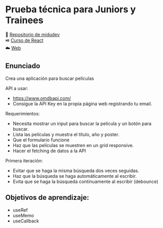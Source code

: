 # Prueba técnica para Juniors y Trainees

🔗 [Repositorio de midudev](https://github.com/midudev/aprendiendo-react/tree/master/projects/05-react-buscador-peliculas) <br/>
⏯️ [Curso de React](https://www.youtube.com/watch?v=GOEiMwDJ3lc) <br/>
☁️ [Web](https://midu-react-05.surge.sh/)

## Enunciado

Crea una aplicación para buscar películas

API a usar: 
- https://www.omdbapi.com/ 
- Consigue la API Key en la propia página web registrando tu email.

Requerimientos:

- Necesita mostrar un input para buscar la película y un botón para buscar.
- Lista las películas y muestra el título, año y poster.
- Que el formulario funcione
- Haz que las películas se muestren en un grid responsive.
- Hacer el fetching de datos a la API

Primera iteración:

- Evitar que se haga la misma búsqueda dos veces seguidas.
- Haz que la búsqueda se haga automáticamente al escribir.
- Evita que se haga la búsqueda continuamente al escribir (debounce)

## Objetivos de aprendizaje:

* useRef
* useMemo
* useCallback